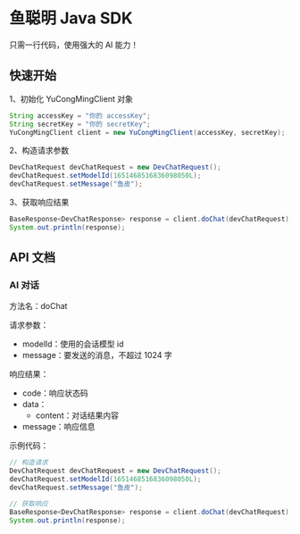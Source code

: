 # 鱼聪明 Java SDK

只需一行代码，使用强大的 AI 能力！

## 快速开始

1、初始化 YuCongMingClient 对象

```java
String accessKey = "你的 accessKey";
String secretKey = "你的 secretKey";
YuCongMingClient client = new YuCongMingClient(accessKey, secretKey);
```

2、构造请求参数

```java
DevChatRequest devChatRequest = new DevChatRequest();
devChatRequest.setModelId(1651468516836098050L);
devChatRequest.setMessage("鱼皮");
```

3、获取响应结果

```java
BaseResponse<DevChatResponse> response = client.doChat(devChatRequest);
System.out.println(response);
```

## API 文档

### AI 对话

方法名：doChat

请求参数：

- modelId：使用的会话模型 id
- message：要发送的消息，不超过 1024 字

响应结果：

- code：响应状态码
- data： 
  - content：对话结果内容
- message：响应信息


示例代码：

```java
// 构造请求
DevChatRequest devChatRequest = new DevChatRequest();
devChatRequest.setModelId(1651468516836098050L);
devChatRequest.setMessage("鱼皮");

// 获取响应
BaseResponse<DevChatResponse> response = client.doChat(devChatRequest);
System.out.println(response);
```